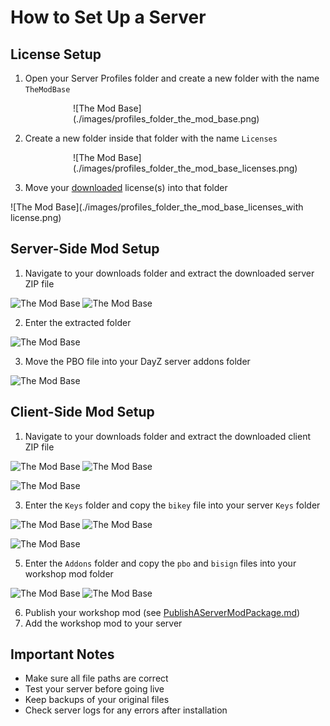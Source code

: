 # How to Set Up a Server

## License Setup

1. Open your Server Profiles folder and create a new folder with the name `TheModBase`

<div style="padding-left: 100px">
  ![The Mod Base](./images/profiles_folder_the_mod_base.png)
</div>

2. Create a new folder inside that folder with the name `Licenses`

<div style="padding-left: 100px">
  ![The Mod Base](./images/profiles_folder_the_mod_base_licenses.png)
</div>

3. Move your [downloaded](Download.md) license(s) into that folder 


![The Mod Base](./images/profiles_folder_the_mod_base_licenses_with license.png)

## Server-Side Mod Setup

1. Navigate to your downloads folder and extract the downloaded server ZIP file

![The Mod Base](./images/extract_server_pbo.png)
![The Mod Base](./images/extracted_server_pbo.png)

2. Enter the extracted folder

![The Mod Base](./images/server_pbo.png)

3. Move the PBO file into your DayZ server addons folder

![The Mod Base](./images/server_pbo_at_addons.png)

## Client-Side Mod Setup

1. Navigate to your downloads folder and extract the downloaded client ZIP file

![The Mod Base](./images/extract_client_pbo.png)
![The Mod Base](./images/extracted_client_pbo.png)

![The Mod Base](./images/extracted_client_pbo_folder.png)

3. Enter the `Keys` folder and copy the `bikey` file into your server `Keys` folder

![The Mod Base](./images/extracted_client_key.png)
![The Mod Base](./images/extracted_client_key_server.png)

![The Mod Base](./images/extracted_client_pbo_folder.png)

5. Enter the `Addons` folder and copy the `pbo` and `bisign` files into your workshop mod folder

![The Mod Base](./images/extracted_client_pbo_in_folder.png)
![The Mod Base](./images/extracted_client_pbo_in_workshop_folder.png)

6. Publish your workshop mod (see [PublishAServerModPackage.md](PublishAServerModPackage.md))
7. Add the workshop mod to your server

## Important Notes

- Make sure all file paths are correct
- Test your server before going live
- Keep backups of your original files
- Check server logs for any errors after installation